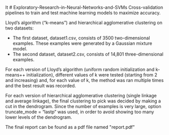 It # Exploratory-Research-in-Neural-Networks-and-SVMs
Cross-validation pipelines to train and test machine learning models to maximize accuracy.

Lloyd’s algorithm (“k-means”) and hierarchical agglomerative clustering on two datasets:
- The first dataset, dataset1.csv, consists of 3500 two-dimensional examples. These examples were generated by a Gaussian mixture model.
- The second dataset, dataset2.csv, consists of 14,801 three-dimensional examples.

For each version of Lloyd’s algorithm (uniform random initialization and k-means++ initialization), different values of k were tested (starting from 2 and increasing) and, for each value of k, the method was ran multiple times and the best result was recorded. 

For each version of hierarchical agglomerative clustering (single linkage and average linkage), the final clustering to pick was decided by making a cut in the dendrogram. Since the number of examples is very large, option truncate_mode = “lastp” was used, in order to avoid showing too many lower levels of the dendrogram.

The final report can be found as a pdf file named "report.pdf"

